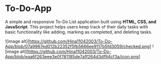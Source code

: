 # To-Do-App
A simple and responsive To-Do List application built using **HTML, CSS, and JavaScript**.   This project helps users keep track of their daily tasks with basic functionality like adding, marking as completed, and deleting tasks.


![image alt][https://github.com/Hina11042003/To-Do-App/blob/07a9967ed012b22352f5fb5666ee9117b5fd3059/checked.png]
![image alt][https://github.com/Hina11042003/To-Do-App/blob/eaa6f263eee3e0f781185de7a1f264d3df94cf3a/icon.png]
